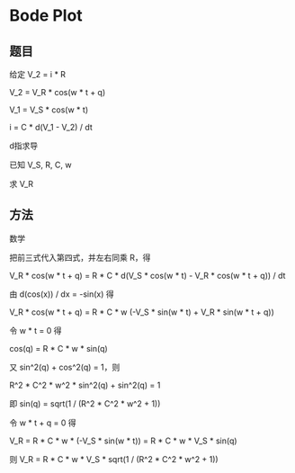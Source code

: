 # Bode Plot

## 题目

给定 V_2 = i * R

V_2 = V_R * cos(w * t + q)

V_1 = V_S * cos(w * t)

i = C * d(V_1 - V_2) / dt

d指求导

已知 V_S, R, C, w

求 V_R


## 方法

数学

把前三式代入第四式，并左右同乘 R，得

V_R * cos(w * t + q) = R * C * d(V_S * cos(w * t) - V_R * cos(w * t + q)) / dt

由 d(cos(x)) / dx = -sin(x) 得

V_R * cos(w * t + q) = R * C * w (-V_S * sin(w * t) + V_R * sin(w * t + q))

令 w * t = 0 得

cos(q) = R * C * w * sin(q)

又 sin^2(q) + cos^2(q) = 1，则

R^2 * C^2 * w^2 * sin^2(q) + sin^2(q) = 1

即 sin(q) = sqrt(1 / (R^2 * C^2 * w^2 + 1))

令 w * t + q = 0 得

V_R = R * C * w * (-V_S * sin(w * t)) = R * C * w * V_S * sin(q)

则 V_R = R * C * w * V_S * sqrt(1 / (R^2 * C^2 * w^2 + 1))
